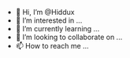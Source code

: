 - 👋 Hi, I’m @Hiddux
- 👀 I’m interested in ...
- 🌱 I’m currently learning ...
- 💞️ I’m looking to collaborate on ...
- 📫 How to reach me ...

<!---
Hiddux/Hiddux is a ✨ special ✨ repository because its `README.md` (this file) appears on your GitHub profile.
You can click the Preview link to take a look at your changes.
--->
